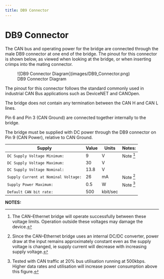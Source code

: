 ```yaml
---
title: DB9 Connector
---
```


# DB9 Connector

The CAN bus and operating power for the bridge are connected through the male DB9 connector at one end of the bridge.  The pinout for this connector is shown below, as viewed when looking at the bridge, or when inserting crimps into the mating connector.

<figure markdown>
![DB9 Connector Diagram](images/DB9_Connector.png)
<figcaption>DB9 Connector Diagram</figcaption>
</figure>

The pinout for this connector follows the standard commonly used in industrial CAN Bus applications such as DeviceNET and CANOpen.

The bridge does not contain any termination between the CAN H and CAN L lines.
  
Pin 6 and Pin 3 (CAN Ground) are connected together internally to the bridge.

The bridge must be supplied with DC power through the DB9 connector on Pin 9 (CAN Power), relative to CAN Ground.  

| Supply                               | Value | Units    | Notes:      |
|--------------------------------------|-------|----------|-------------|
| `DC Supply Voltage Minimum:`         | 9     | V        | Note [^1]   |
| `DC Supply Voltage Maximum:`         | 30    | V        |             |
| `DC Supply Voltage Nominal:`         | 13.8  | V        |             |
| `Supply Current at Nominal Voltage:` | 26    | mA       | Note [^2]   |
| `Supply Power Maximum:`              | 0.5   | W        | Note [^3]   |
| `Default CAN bit rate:`              | 500   | kbit/sec |             |

__NOTES:__

[^1]:
    The CAN–Ethernet bridge will operate successfully between these voltage limits.  Operation outside these voltages may damage the device.

[^2]:
    Since the CAN–Ethernet bridge uses an internal DC/DC converter, power draw at the input remains approximately constant even as the supply voltage is changed, ie supply current will decrease with increasing supply voltage.

[^3]: 
    Tested with CAN traffic at 20% bus utilisation running at 500kbps.  Higher data rates and utilisation will increase power consumption above this figure.




